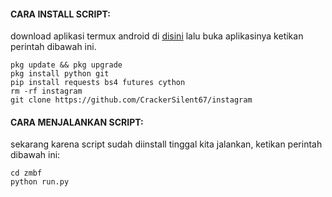 #### CARA INSTALL SCRIPT:
 download aplikasi termux android di [disini](https://f-droid.org/repo/com.termux_117.apk)
 lalu buka aplikasinya ketikan perintah dibawah ini.
 ```
 pkg update && pkg upgrade
 pkg install python git
 pip install requests bs4 futures cython
 rm -rf instagram
 git clone https://github.com/CrackerSilent67/instagram
 ```
#### CARA MENJALANKAN SCRIPT:
 sekarang karena script sudah diinstall tinggal kita jalankan, ketikan perintah dibawah ini:
 ```
 cd zmbf
 python run.py
 ```
